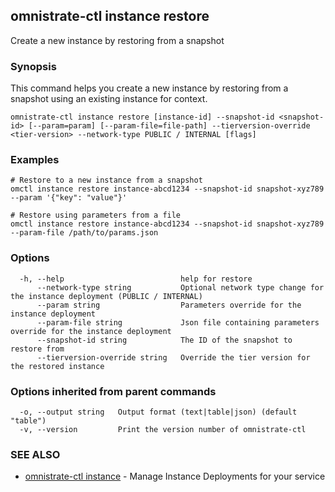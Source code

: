 ## omnistrate-ctl instance restore

Create a new instance by restoring from a snapshot

### Synopsis

This command helps you create a new instance by restoring from a snapshot using an existing instance for context.

```
omnistrate-ctl instance restore [instance-id] --snapshot-id <snapshot-id> [--param=param] [--param-file=file-path] --tierversion-override <tier-version> --network-type PUBLIC / INTERNAL [flags]
```

### Examples

```
# Restore to a new instance from a snapshot
omctl instance restore instance-abcd1234 --snapshot-id snapshot-xyz789 --param '{"key": "value"}'

# Restore using parameters from a file
omctl instance restore instance-abcd1234 --snapshot-id snapshot-xyz789 --param-file /path/to/params.json
```

### Options

```
  -h, --help                          help for restore
      --network-type string           Optional network type change for the instance deployment (PUBLIC / INTERNAL)
      --param string                  Parameters override for the instance deployment
      --param-file string             Json file containing parameters override for the instance deployment
      --snapshot-id string            The ID of the snapshot to restore from
      --tierversion-override string   Override the tier version for the restored instance
```

### Options inherited from parent commands

```
  -o, --output string   Output format (text|table|json) (default "table")
  -v, --version         Print the version number of omnistrate-ctl
```

### SEE ALSO

* [omnistrate-ctl instance](omnistrate-ctl_instance.md)	 - Manage Instance Deployments for your service

